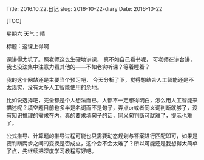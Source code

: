 Title: 2016.10.22.日记
slug: 2016-10-22-diary
Date: 2016-10-22 

[TOC]

星期六 天气：晴

标题：这课上得啊

课讲得太坑了。照老师这么生硬地讲课， 真不如自己看书呢， 可老师在讲台讲，我也没法集中注意力看其他的——不如老实听课？等着睡着？

我的这个网站还是主要当个预习吧， 今天分析了下，觉得想结合人工智能还是不太现实，没有太多人工智能使用的余地。

比如说选择吧，完全都是个人想法而已，人都不一定想得明白，怎么用人工智能来描述呢？填空题目前也多半是名词而不是句子，弄点or或者同义词判断就够了，没有知识推理的需求在内，真的要求填句子的话，同义句判断可就难了，提示也难了。

公式推导、计算题的推导过程可能也只需要动态规划与答案进行匹配即可，如果是要判断两步之间的变换是否成立，这个会不会太难了？所以可能还是我想得太简单了点，先继续把深度学习教程写好吧。
